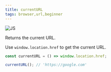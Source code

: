 ```yaml
---
title: currentURL
tags: browser,url,beginner
---
```


![JS](https://img.shields.io/badge/supports-javascript-yellow.svg?style=flat-square)

Returns the current URL.

Use `window.location.href` to get the current URL.

```js
const currentURL = () => window.location.href;
```

```js
currentURL(); // 'https://google.com'
```
